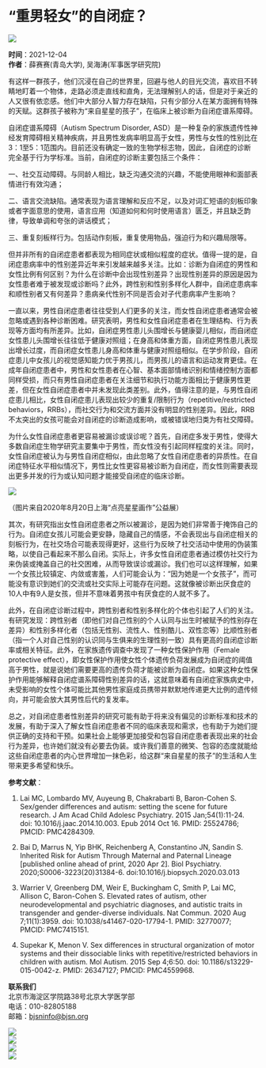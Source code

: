 # “重男轻女”的自闭症？

![](/Public/Upload/Config/20180820/5b7a2cda0d611.png)

**时间**：2021-12-04  
**作者**：薛赛赛(青岛大学), 吴海涛(军事医学研究院)  

有这样一群孩子，他们沉浸在自己的世界里，回避与他人的目光交流，喜欢目不转睛地盯着一个物体，走路必须走直线和直角，无法理解别人的话，但是对于亲近的人又很有依恋感。他们中大部分人智力存在缺陷，只有少部分人在某方面拥有特殊的天赋。这群孩子被称为“来自星星的孩子”，在临床上被诊断为自闭症谱系障碍。

自闭症谱系障碍（Autism Spectrum Disorder, ASD）是一种复杂的家族遗传性神经发育障碍相关精神疾病，并且男性发病率明显高于女性，男性与女性的性别比在3：1至5：1范围内。目前还没有确定一致的生物学标志物，因此，自闭症的诊断完全基于行为学标准。当前，自闭症的诊断主要包括三个条件：

一、社交互动障碍。与同龄人相比，缺乏沟通交流的兴趣，不能使用眼神和面部表情进行有效沟通；

二、语言交流缺陷。通常表现为语言理解和反应不足，以及对词汇短语的刻板印象或者字面意思的使用，语言应用（知道如何和何时使用语言）匮乏，并且缺乏韵律，导致单调和夸张的讲话模式；

三、重复刻板样行为。包括动作刻板，重复使用物品，强迫行为和兴趣局限等。

但并非所有的自闭症患者都表现为相同症状或相似程度的症状。值得一提的是，自闭症患病率中的性别差异近年来引发越来越多关注。比如：诊断为自闭症的男性和女性比例有何区别？为什么在诊断中会出现性别差异？出现性别差异的原因是因为女性患者难于被发现或诊断吗？此外，跨性别和性别多样化人群中，自闭症患病率和顺性别者又有何差异？患病亲代性别不同是否会对子代患病率产生影响？

一直以来，男性自闭症患者往往受到人们更多的关注，而女性自闭症患者通常会被忽略或遇到各种诊断困难。研究表明，男性和女性自闭症患者在生理结构、行为表现等方面均有所差异。比如，自闭症男性患儿头围增长与健康婴儿相似，而自闭症女性患儿头围增长往往低于健康对照组；在身高和体重方面，自闭症男性患儿表现出增长过度，而自闭症女性患儿身高和体重与健康对照组相似。在学步阶段，自闭症患儿中女孩儿的视觉感知能力优于男孩儿，而男孩儿的语言和运动发育更佳。在成年自闭症患者中，男性和女性患者在心智、基本面部情绪识别和情绪控制方面都同样受损，而只有男性自闭症患者在关注细节和执行功能方面相比于健康男性更差，但在女性自闭症患者中并未发现此类差别。此外，值得注意的是，与男性自闭症患儿相比，女性自闭症患儿表现出较少的重复/限制行为（repetitive/restricted behaviors，RRBs），而社交行为和交流方面并没有明显的性别差异。因此，RRB不太突出的女孩可能会对自闭症的诊断造成影响，或被错误地归类为有社交障碍。

为什么女性自闭症患者更容易被漏诊或误诊呢？首先，自闭症多发于男性，使得大多数自闭症生物学研究主要集中于男性，而女性没有引起同样程度的关注。同时，女性自闭症被认为与男性自闭症相似，由此忽略了女性自闭症患者的异质性。在自闭症特征水平相似情况下，男性比女性更容易被诊断为自闭症，而女性则需要表现出更多并发的行为或认知问题才能接受自闭症的临床诊断。

![](http://bjsn.org.cn/Public/Kindeditor/attached/image/20211203/20211203151353_73652.png)

（图片来自2020年8月20日上海“点亮星星画作”公益展）  

其次，有研究指出女性自闭症患者之所以被漏诊，是因为她们非常善于掩饰自己的行为。自闭症女孩儿可能会更安静，隐藏自己的情感，不会表现出与自闭症相关的刻板行为，在社交场合可能表现得更好，这些行为反映了社交活动中使用的伪装策略，以使自己看起来不那么自闭。实际上，许多女性自闭症患者通过模仿社交行为来伪装或掩盖自己的社交困难，从而导致误诊或漏诊。我们也可以这样理解，如果一个女孩比较镇定、内敛或害羞，人们可能会认为：“因为她是一个女孩子”，而可能没有意识到她们的交流或社交实际上可能存在问题。这就像被诊断出厌食症的10人中有9人是女孩，但并不意味着男孩中有厌食症的人就不多了。

此外，在自闭症诊断过程中，跨性别者和性别多样化的个体也引起了人们的关注。有研究发现：跨性别者（即他们对自己性别的个人认同与出生时被赋予的性别存在差异）和性别多样化者（包括无性别、流性人、性别酷儿、双性恋等）比顺性别者（指一个人对自己性别的认识同与生俱来的生理性别一致）具有更高的自闭症诊断率或相关特征。此外，在家族遗传调查中发现了一种女性保护作用（Female protective effect），即女性保护作用使女性个体遗传负荷发展成为自闭症的阈值高于男性，就是说她们需要更高的遗传负荷才能被诊断为自闭症。如果这种女性保护作用能够解释自闭症谱系障碍性别差异的话，这就意味着有自闭症家族病史中，未受影响的女性个体可能比其他男性家庭成员携带并默默地传递更大比例的遗传倾向，并可能会放大其男性后代的复发率。

总之，对自闭症患者性别差异的研究可能有助于将来没有偏见的诊断标准和技术的发展，有助于深入了解女性自闭症患者不同的临床表现和需求，也有助于为她们提供正确的支持和干预。如果社会上能够更加接受和包容自闭症患者表现出来的社会行为差异，也许她们就没有必要去伪装。或许我们善意的微笑、包容的态度就能给这些自闭症患者的内心世界增加一抹色彩，给这群“来自星星的孩子”的生活和人生带来更多希望和快乐。

**参考文献**：

1. Lai MC, Lombardo MV, Auyeung B, Chakrabarti B, Baron-Cohen S. Sex/gender differences and autism: setting the scene for future research. J Am Acad Child Adolesc Psychiatry. 2015 Jan;54(1):11-24. doi: 10.1016/j.jaac.2014.10.003. Epub 2014 Oct 16. PMID: 25524786; PMCID: PMC4284309.

2. Bai D, Marrus N, Yip BHK, Reichenberg A, Constantino JN, Sandin S. Inherited Risk for Autism Through Maternal and Paternal Lineage [published online ahead of print, 2020 Apr 2]. Biol Psychiatry. 2020;S0006-3223(20)31384-6. doi:10.1016/j.biopsych.2020.03.013

3. Warrier V, Greenberg DM, Weir E, Buckingham C, Smith P, Lai MC, Allison C, Baron-Cohen S. Elevated rates of autism, other neurodevelopmental and psychiatric diagnoses, and autistic traits in transgender and gender-diverse individuals. Nat Commun. 2020 Aug 7;11(1):3959. doi: 10.1038/s41467-020-17794-1. PMID: 32770077; PMCID: PMC7415151.

4. Supekar K, Menon V. Sex differences in structural organization of motor systems and their dissociable links with repetitive/restricted behaviors in children with autism. Mol Autism. 2015 Sep 4;6:50. doi: 10.1186/s13229-015-0042-z. PMID: 26347127; PMCID: PMC4559968.

**联系我们**  
北京市海淀区学院路38号北京大学医学部  
电话：010-82805188  
邮箱：bjsninfo@bjsn.org  

![](/Public/Home/images/ewm.png)  
![](/Public/Home/images/ewm.png)  
![](/Public/Upload/Config/20180820/5b7a2cda0d611.png)  
![](/Public/Upload/Config/20180820/5b7a2cda0d611.png)  